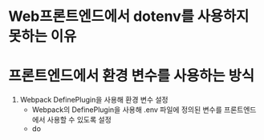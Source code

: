 # Web프론트엔드에서 dotenv를 사용하지 못하는 이유

# 프론트엔드에서 환경 변수를 사용하는 방식

1. Webpack DefinePlugin을 사용해 환경 변수 설정
	- Webpack의 DefinePlugin을 사용해 .env 파일에 정의된 변수를 프론트엔드에서 사용할 수 있도록 설정
	- do